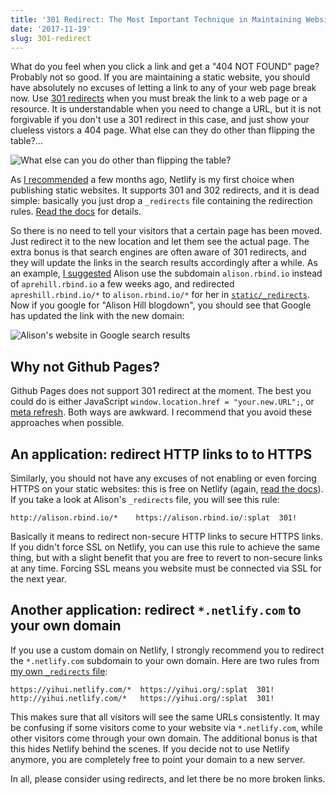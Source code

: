 ```yaml
---
title: '301 Redirect: The Most Important Technique in Maintaining Websites'
date: '2017-11-19'
slug: 301-redirect
---
```


What do you feel when you click a link and get a "404 NOT FOUND" page? Probably not so good. If you are maintaining a static website, you should have absolutely no excuses of letting a link to any of your web page break now. Use [301 redirects](https://en.wikipedia.org/wiki/HTTP_301) when you must break the link to a web page or a resource. It is understandable when you need to change a URL, but it is not forgivable if you don't use a 301 redirect in this case, and just show your clueless vistors a 404 page. What else can they do other than flipping the table?...

![What else can you do other than flipping the table?](https://slides.yihui.org/gif/flip-table.jpg)

As [I recommended](/en/2017/06/netlify-instead-of-github-pages/) a few months ago, Netlify is my first choice when publishing static websites. It supports 301 and 302 redirects, and it is dead simple: basically you just drop a `_redirects` file containing the redirection rules. [Read the docs](https://www.netlify.com/docs/redirects/) for details.

So there is no need to tell your visitors that a certain page has been moved. Just redirect it to the new location and let them see the actual page. The extra bonus is that search engines are often aware of 301 redirects, and they will update the links in the search results accordingly after a while. As an example, [I suggested](https://github.com/rbind/apreshill/pull/1) Alison use the subdomain `alison.rbind.io` instead of `aprehill.rbind.io` a few weeks ago, and redirected `apreshill.rbind.io/*` to `alison.rbind.io/*` for her in [`static/_redirects`](https://github.com/rbind/apreshill/blob/master/static/_redirects). Now if you google for "Alison Hill blogdown", you should see that Google has updated the link with the new domain:

![Alison's website in Google search results](https://db.yihui.org/images/google-alison.png#border)

## Why not Github Pages?

Github Pages does not support 301 redirect at the moment. The best you could do is either JavaScript `window.location.href = "your.new.URL";`, or [meta refresh](https://en.wikipedia.org/wiki/Meta_refresh). Both ways are awkward. I recommend that you avoid these approaches when possible.

## An application: redirect HTTP links to to HTTPS

Similarly, you should not have any excuses of not enabling or even forcing HTTPS on your static websites: this is free on Netlify (again, [read the docs](https://www.netlify.com/docs/ssl/)). If you take a look at Alison's `_redirects` file, you will see this rule:

```
http://alison.rbind.io/*    https://alison.rbind.io/:splat  301!
```

Basically it means to redirect non-secure HTTP links to secure HTTPS links. If you didn't force SSL on Netlify, you can use this rule to achieve the same thing, but with a slight benefit that you are free to revert to non-secure links at any time. Forcing SSL means you website must be connected via SSL for the next year.

## Another application: redirect `*.netlify.com` to your own domain

If you use a custom domain on Netlify, I strongly recommend you to redirect the `*.netlify.com` subdomain to your own domain. Here are two rules from [my own `_redirects` file](https://github.com/yihui/yihui.org/blob/master/static/_redirects):

```
https://yihui.netlify.com/*  https://yihui.org/:splat  301!
http://yihui.netlify.com/*   https://yihui.org/:splat  301!
```

This makes sure that all visitors will see the same URLs consistently. It may be confusing if some visitors come to your website via `*.netlify.com`, while other visitors come through your own domain. The additional bonus is that this hides Netlify behind the scenes. If you decide not to use Netlify anymore, you are completely free to point your domain to a new server.

In all, please consider using redirects, and let there be no more broken links.
